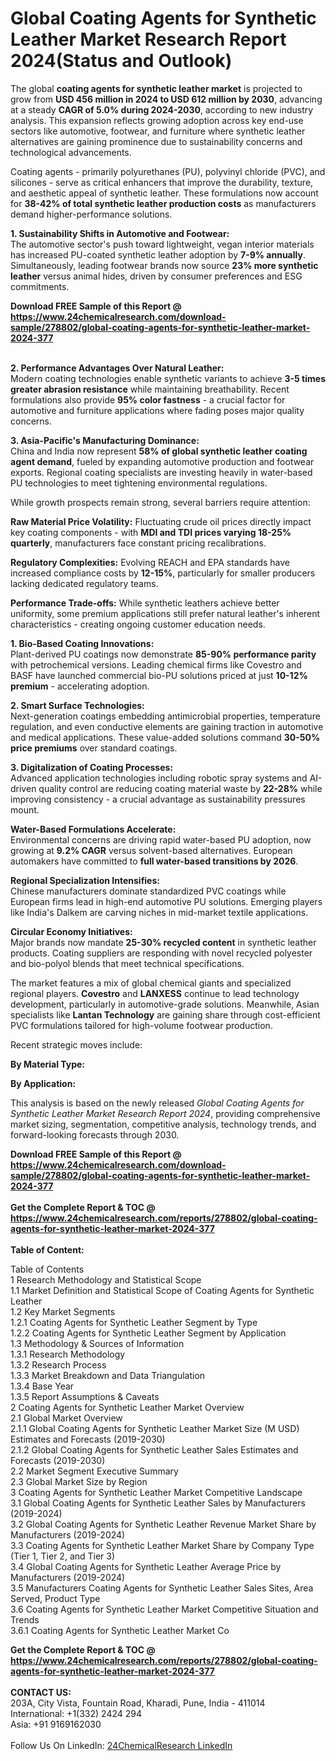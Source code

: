 <h1>Global Coating Agents for Synthetic Leather Market Research Report 2024(Status and Outlook)</h1><p>The global <strong>coating agents for synthetic leather market</strong> is projected to grow from <strong>USD 456 million in 2024 to USD 612 million by 2030</strong>, advancing at a steady <strong>CAGR of 5.0% during 2024-2030</strong>, according to new industry analysis. This expansion reflects growing adoption across key end-use sectors like automotive, footwear, and furniture where synthetic leather alternatives are gaining prominence due to sustainability concerns and technological advancements.</p><p>Coating agents - primarily polyurethanes (PU), polyvinyl chloride (PVC), and silicones - serve as critical enhancers that improve the durability, texture, and aesthetic appeal of synthetic leather. These formulations now account for <strong>38-42% of total synthetic leather production costs</strong> as manufacturers demand higher-performance solutions.</p><p><strong>1. Sustainability Shifts in Automotive and Footwear:</strong><br>
The automotive sector's push toward lightweight, vegan interior materials has increased PU-coated synthetic leather adoption by <strong>7-9% annually</strong>. Simultaneously, leading footwear brands now source <strong>23% more synthetic leather</strong> versus animal hides, driven by consumer preferences and ESG commitments.</p><div><b>Download FREE Sample of this Report @ 
            <a href="https://www.24chemicalresearch.com/download-sample/278802/global-coating-agents-for-synthetic-leather-market-2024-377">
            https://www.24chemicalresearch.com/download-sample/278802/global-coating-agents-for-synthetic-leather-market-2024-377</a></b></div><br><p><strong>2. Performance Advantages Over Natural Leather:</strong><br>
Modern coating technologies enable synthetic variants to achieve <strong>3-5 times greater abrasion resistance</strong> while maintaining breathability. Recent formulations also provide <strong>95% color fastness</strong> - a crucial factor for automotive and furniture applications where fading poses major quality concerns.</p><p><strong>3. Asia-Pacific's Manufacturing Dominance:</strong><br>
China and India now represent <strong>58% of global synthetic leather coating agent demand</strong>, fueled by expanding automotive production and footwear exports. Regional coating specialists are investing heavily in water-based PU technologies to meet tightening environmental regulations.</p><p>While growth prospects remain strong, several barriers require attention:</p><p><strong>Raw Material Price Volatility:</strong> Fluctuating crude oil prices directly impact key coating components - with <strong>MDI and TDI prices varying 18-25% quarterly</strong>, manufacturers face constant pricing recalibrations.</p><p><strong>Regulatory Complexities:</strong> Evolving REACH and EPA standards have increased compliance costs by <strong>12-15%</strong>, particularly for smaller producers lacking dedicated regulatory teams.</p><p><strong>Performance Trade-offs:</strong> While synthetic leathers achieve better uniformity, some premium applications still prefer natural leather's inherent characteristics - creating ongoing customer education needs.</p><p><strong>1. Bio-Based Coating Innovations:</strong><br>
Plant-derived PU coatings now demonstrate <strong>85-90% performance parity</strong> with petrochemical versions. Leading chemical firms like Covestro and BASF have launched commercial bio-PU solutions priced at just <strong>10-12% premium</strong> - accelerating adoption.</p><p><strong>2. Smart Surface Technologies:</strong><br>
Next-generation coatings embedding antimicrobial properties, temperature regulation, and even conductive elements are gaining traction in automotive and medical applications. These value-added solutions command <strong>30-50% price premiums</strong> over standard coatings.</p><p><strong>3. Digitalization of Coating Processes:</strong><br>
Advanced application technologies including robotic spray systems and AI-driven quality control are reducing coating material waste by <strong>22-28%</strong> while improving consistency - a crucial advantage as sustainability pressures mount.</p><p><strong>Water-Based Formulations Accelerate:</strong><br>
	Environmental concerns are driving rapid water-based PU adoption, now growing at <strong>9.2% CAGR</strong> versus solvent-based alternatives. European automakers have committed to <strong>full water-based transitions by 2026</strong>.</p><p><strong>Regional Specialization Intensifies:</strong><br>
	Chinese manufacturers dominate standardized PVC coatings while European firms lead in high-end automotive PU solutions. Emerging players like India's Dalkem are carving niches in mid-market textile applications.</p><p><strong>Circular Economy Initiatives:</strong><br>
	Major brands now mandate <strong>25-30% recycled content</strong> in synthetic leather products. Coating suppliers are responding with novel recycled polyester and bio-polyol blends that meet technical specifications.</p><p>The market features a mix of global chemical giants and specialized regional players. <strong>Covestro</strong> and <strong>LANXESS</strong> continue to lead technology development, particularly in automotive-grade solutions. Meanwhile, Asian specialists like <strong>Lantan Technology</strong> are gaining share through cost-efficient PVC formulations tailored for high-volume footwear production.</p><p>Recent strategic moves include:</p><p><strong>By Material Type:</strong></p><p><strong>By Application:</strong></p><p>This analysis is based on the newly released <em>Global Coating Agents for Synthetic Leather Market Research Report 2024</em>, providing comprehensive market sizing, segmentation, competitive analysis, technology trends, and forward-looking forecasts through 2030.</p><div><b>Download FREE Sample of this Report @ 
            <a href="https://www.24chemicalresearch.com/download-sample/278802/global-coating-agents-for-synthetic-leather-market-2024-377">
            https://www.24chemicalresearch.com/download-sample/278802/global-coating-agents-for-synthetic-leather-market-2024-377</a></b></div><br><div><b>Get the Complete Report & TOC @ 
            <a href="https://www.24chemicalresearch.com/reports/278802/global-coating-agents-for-synthetic-leather-market-2024-377">
            https://www.24chemicalresearch.com/reports/278802/global-coating-agents-for-synthetic-leather-market-2024-377</a></b></div><br>
            <b>Table of Content:</b><p>Table of Contents<br />
1 Research Methodology and Statistical Scope<br />
1.1 Market Definition and Statistical Scope of Coating Agents for Synthetic Leather<br />
1.2 Key Market Segments<br />
1.2.1 Coating Agents for Synthetic Leather Segment by Type<br />
1.2.2 Coating Agents for Synthetic Leather Segment by Application<br />
1.3 Methodology & Sources of Information<br />
1.3.1 Research Methodology<br />
1.3.2 Research Process<br />
1.3.3 Market Breakdown and Data Triangulation<br />
1.3.4 Base Year<br />
1.3.5 Report Assumptions & Caveats<br />
2 Coating Agents for Synthetic Leather Market Overview<br />
2.1 Global Market Overview<br />
2.1.1 Global Coating Agents for Synthetic Leather Market Size (M USD) Estimates and Forecasts (2019-2030)<br />
2.1.2 Global Coating Agents for Synthetic Leather Sales Estimates and Forecasts (2019-2030)<br />
2.2 Market Segment Executive Summary<br />
2.3 Global Market Size by Region<br />
3 Coating Agents for Synthetic Leather Market Competitive Landscape<br />
3.1 Global Coating Agents for Synthetic Leather Sales by Manufacturers (2019-2024)<br />
3.2 Global Coating Agents for Synthetic Leather Revenue Market Share by Manufacturers (2019-2024)<br />
3.3 Coating Agents for Synthetic Leather Market Share by Company Type (Tier 1, Tier 2, and Tier 3)<br />
3.4 Global Coating Agents for Synthetic Leather Average Price by Manufacturers (2019-2024)<br />
3.5 Manufacturers Coating Agents for Synthetic Leather Sales Sites, Area Served, Product Type<br />
3.6 Coating Agents for Synthetic Leather Market Competitive Situation and Trends<br />
3.6.1 Coating Agents for Synthetic Leather Market Co</p><div><b>Get the Complete Report & TOC @ 
            <a href="https://www.24chemicalresearch.com/reports/278802/global-coating-agents-for-synthetic-leather-market-2024-377">
            https://www.24chemicalresearch.com/reports/278802/global-coating-agents-for-synthetic-leather-market-2024-377</a></b></div><br><b>CONTACT US:</b><br>
            203A, City Vista, Fountain Road, Kharadi, Pune, India - 411014<br>
            International: +1(332) 2424 294<br>
            Asia: +91 9169162030 <br><br>
            Follow Us On LinkedIn: <a href="https://www.linkedin.com/company/24chemicalresearch/">24ChemicalResearch LinkedIn</a>